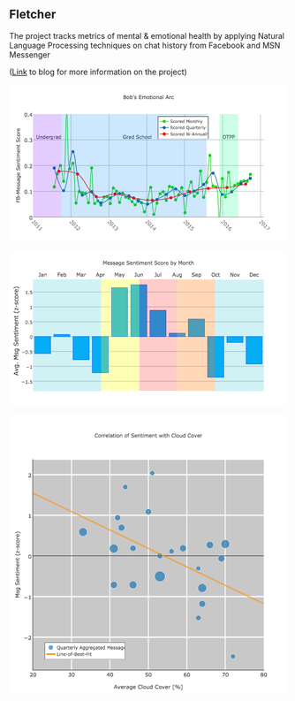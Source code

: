 ## Fletcher
The project tracks metrics of mental & emotional health by applying Natural Language Processing techniques on chat history from Facebook and MSN Messenger

([Link](https://bobtian.wordpress.com/mental-health-metrics-from-im-chat-logs/) to blog for more information on the project)

![image](arc.png)

![image](months.png)

![image](cloud.png)
